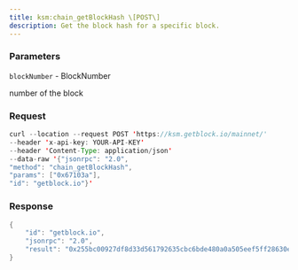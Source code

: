 ```yaml
---
title: ksm:chain_getBlockHash \[POST\]
description: Get the block hash for a specific block.
---
```


### Parameters


`blockNumber` - BlockNumber

number of the block

### Request

``` java
curl --location --request POST 'https://ksm.getblock.io/mainnet/' 
--header 'x-api-key: YOUR-API-KEY' 
--header 'Content-Type: application/json' 
--data-raw '{"jsonrpc": "2.0",
"method": "chain_getBlockHash",
"params": ["0x67103a"],
"id": "getblock.io"}'
```

###  Response

``` java
{
    "id": "getblock.io",
    "jsonrpc": "2.0",
    "result": "0x255bc00927df8d33d561792635cbc6bde480a0a505eef5ff28630ece3fc15b32"
}
```

